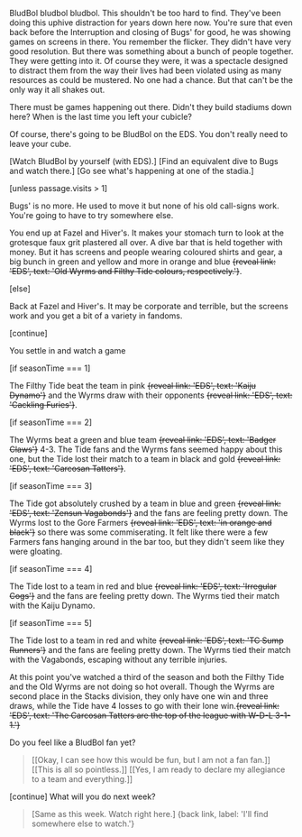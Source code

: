 BludBol bludbol bludbol. This shouldn't be too hard to find. They've been doing this uphive distraction for years down here now. You're sure that even back before the Interruption and closing of Bugs' for good, he was showing games on screens in there. You remember the flicker. They didn't have very good resolution. But there was something about a bunch of people together. They were getting into it. Of course they were, it was a spectacle designed to distract them from the way their lives had been violated using as many resources as could be mustered. No one had a chance. But that can't be the only way it all shakes out. 

There must be games happening out there. Didn't they build stadiums down here? When is the last time you left your cubicle? 

Of course, there's going to be BludBol on the EDS. You don't really need to leave your cube.

[Watch BludBol by yourself (with EDS).]
[Find an equivalent dive to Bugs and watch there.]
[Go see what's happening at one of the stadia.]

[unless passage.visits > 1]

Bugs' is no more. He used to move it but none of his old call-signs work. You're going to have to try somewhere else.

You end up at Fazel and Hiver's. It makes your stomach turn to look at the grotesque faux grit plastered all over. A dive bar that is held together with money. But it has screens and people wearing coloured shirts and gear, a big bunch in green and yellow and more in orange and blue ~~{reveal link: 'EDS', text: 'Old Wyrms and Filthy Tide colours, respectively.'}~~.

[else]

Back at Fazel and Hiver's. It may be corporate and terrible, but the screens work and you get a bit of a variety in fandoms.

[continue]

You settle in and watch a game

[if seasonTime === 1]

The Filthy Tide beat the team in pink ~~{reveal link: 'EDS', text: 'Kaiju Dynamo'}~~ and the Wyrms draw with their opponents ~~{reveal link: 'EDS', text: 'Cackling Furies'}~~.

[if seasonTime === 2]

The Wyrms beat a green and blue team ~~{reveal link: 'EDS', text: 'Badger Claws'}~~ 4-3. The Tide fans and the Wyrms fans seemed happy about this one, but the Tide lost their match to a team in black and gold ~~{reveal link: 'EDS', text: 'Carcosan Tatters'}~~.

[if seasonTime === 3]

The Tide got absolutely crushed by a team in blue and green ~~{reveal link: 'EDS', text: 'Zensun Vagabonds'}~~ and the fans are feeling pretty down. The Wyrms lost to the Gore Farmers ~~{reveal link: 'EDS', text: 'in orange and black'}~~ so there was some commiserating. It felt like there were a few Farmers fans hanging around in the bar too, but they didn't seem like they were gloating.

[if seasonTime === 4]

The Tide lost to a team in red and blue ~~{reveal link: 'EDS', text: 'Irregular Cogs'}~~ and the fans are feeling pretty down. The Wyrms tied their match with the Kaiju Dynamo.

[if seasonTime === 5]

The Tide lost to a team in red and white ~~{reveal link: 'EDS', text: 'TC Sump Runners'}~~ and the fans are feeling pretty down. The Wyrms tied their match with the Vagabonds, escaping without any terrible injuries.

At this point you've watched a third of the season and both the Filthy Tide and the Old Wyrms are not doing so hot overall. Though the Wyrms are second place in the Stacks division, they only have one win and three draws, while the Tide have 4 losses to go with their lone win.~~{reveal link: 'EDS', text: 'The Carcosan Tatters are the top of the league with W-D-L 3-1-1.'}~~ 

Do you feel like a BludBol fan yet?

> [[Okay, I can see how this would be fun, but I am not a fan fan.]]
> [[This is all so pointless.]]
> [[Yes, I am ready to declare my allegiance to a team and everything.]]

[continue]
What will you do next week?
> [Same as this week. Watch right here.]
> {back link, label: 'I'll find somewhere else to watch.'}
> 